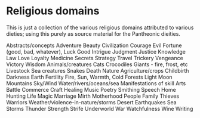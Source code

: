# Religious domains

This is just a collection of the various religious domains attributed to various dieties; using this purely as source material for the Pantheonic dieities.

Abstracts/concepts
  Adventure
  Beauty
  Civilization
  Courage
  Evil
  Fortune (good, bad, whatever), Luck
  Good
  Intrigue
  Judgment
  Justice
  Knowledge
  Law
  Love
  Loyalty
  Medicine
  Secrets
  Strategy
  Travel
  Trickery
  Vengeance
  Victory
  Wisdom
Animals/creatures
  Cats
  Crocodiles
  Giants - fire, frost, etc
  Livestock
  Sea creatures
  Snakes
Death
Nature
  Agriculture/crops
  Childbirth
  Darkness
  Earth
  Fertility
  Fire, Sun, Warmth, Cold
  Forests
  Light
  Moon
  Mountains
  Sky/Wind
  Water/rivers/oceans/sea
Manifestations of skill
  Arts
  Battle
  Commerce
  Craft
  Healing
  Music
  Poetry
  Smithing
  Speech
Home
Hunting
Life
Magic
Marriage
Mirth
Motherhood
People
  Family
  Thieves
  Warriors
Weather/violence-in-nature/storms
  Desert
  Earthquakes
  Sea
  Storms
  Thunder
Strength
Strife
Underworld
War
Watchfulness
Wine
Writing
